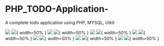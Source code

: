 # PHP_TODO-Application-
A complete todo application  using PHP, MYSQL, Uikit


![](https://github.com/skaran921/PHP_TODO-Application-/blob/master/Screenshot%20(14).png) ![](https://github.com/skaran921/PHP_TODO-Application-/blob/master/Screenshot%20(15).png){ width=50% }
![](https://github.com/skaran921/PHP_TODO-Application-/blob/master/Screenshot%20(16).png) ![](https://github.com/skaran921/PHP_TODO-Application-/blob/master/Screenshot%20(17).png){ width=50% }
![](https://github.com/skaran921/PHP_TODO-Application-/blob/master/Screenshot%20(18).png) ![](https://github.com/skaran921/PHP_TODO-Application-/blob/master/Screenshot%20(19).png){ width=50% }
![](https://github.com/skaran921/PHP_TODO-Application-/blob/master/Screenshot%20(18).png) ![](https://github.com/skaran921/PHP_TODO-Application-/blob/master/Screenshot%20(20).png){ width=50% }
![](https://github.com/skaran921/PHP_TODO-Application-/blob/master/Screenshot%20(18).png) ![](https://github.com/skaran921/PHP_TODO-Application-/blob/master/Screenshot%20(21).png){ width=50% }
![](https://github.com/skaran921/PHP_TODO-Application-/blob/master/Screenshot%20(18).png) ![](https://github.com/skaran921/PHP_TODO-Application-/blob/master/Screenshot%20(22).png){ width=50% }
![](https://github.com/skaran921/PHP_TODO-Application-/blob/master/Screenshot%20(18).png) ![](https://github.com/skaran921/PHP_TODO-Application-/blob/master/Screenshot%20(23).png){ width=50% }
